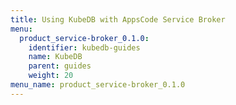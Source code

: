 ```yaml
---
title: Using KubeDB with AppsCode Service Broker
menu:
  product_service-broker_0.1.0:
    identifier: kubedb-guides
    name: KubeDB
    parent: guides
    weight: 20
menu_name: product_service-broker_0.1.0
---
```

